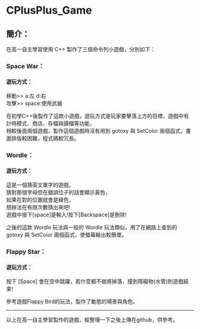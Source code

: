 # CPlusPlus_Game

## 簡介：
在高一自主學習使用 C++ 製作了三個命令列小遊戲，分別如下：
### Space War：
#### 遊玩方式：
移動>>	a:左 d:右\
攻擊>>	space:使用武器

在初學C++後製作了這款小遊戲，遊玩方式是玩家要擊落上方的目標，遊戲中有計時模式、商店、存檔與讀檔等功能，\
相較後面兩個遊戲，製作這個遊戲時沒有用到 gotoxy 與 SetColor 兩個函式，畫面排版較困難，程式碼較冗長。

### Wordle：
#### 遊玩方式：
這是一個猜英文單字的遊戲，\
猜對那個字母但在錯誤位子的話會顯示黃色，\
如果在對的位置就會是綠色，\
想辦法在有限次數猜出來吧!\
遊戲中按下[space]是輸入!按下[Backspace]是刪除!

之後的這款 Wordle 玩法與一般的 Wordle 玩法類似，用了在網路上查到的 gotoxy 與 SetColor 兩個函式，使螢幕輸出較簡單。

### Flappy Star：
#### 遊玩方式：
按下 [Space] 會在空中跳躍，若什麼都不做將掉落，撞到障礙物(水管)則遊戲結束!

參考遊戲Flappy Bird的玩法，製作了動態的場景與角色。

---

以上在高一自主學習製作的遊戲，經整理一下之後上傳在github，供參考。
